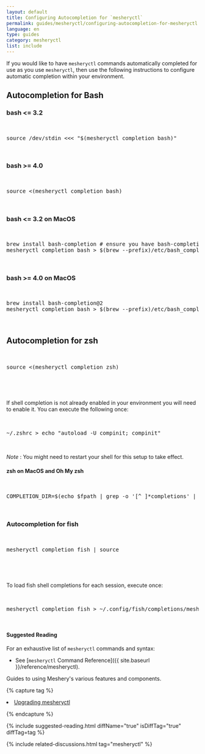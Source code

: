 ```yaml
---
layout: default
title: Configuring Autocompletion for `mesheryctl`
permalink: guides/mesheryctl/configuring-autocompletion-for-mesheryctl
language: en
type: guides
category: mesheryctl
list: include
---
```


If you would like to have `mesheryctl` commands automatically completed for use as you use `mesheryctl`, then use the following instructions to configure automatic completion within your environment.

## Autocompletion for Bash

### bash <= 3.2

 <pre class="codeblock-pre"><div class="codeblock">
 <div class="clipboardjs">source /dev/stdin <<< "$(mesheryctl completion bash)"</div></div>
 </pre>

### bash >= 4.0

 <pre class="codeblock-pre"><div class="codeblock">
 <div class="clipboardjs">source <(mesheryctl completion bash)</div></div>
 </pre>

### bash <= 3.2 on MacOS

 <pre class="codeblock-pre"><div class="codeblock">
 <div class="clipboardjs">brew install bash-completion # ensure you have bash-completion 1.3+
mesheryctl completion bash > $(brew --prefix)/etc/bash_completion.d/mesheryctl</div></div>
 </pre>

### bash >= 4.0 on MacOS

 <pre class="codeblock-pre"><div class="codeblock">
 <div class="clipboardjs">brew install bash-completion@2
mesheryctl completion bash > $(brew --prefix)/etc/bash_completion.d/mesheryctl</div></div>
 </pre>

## Autocompletion for zsh

 <pre class="codeblock-pre"><div class="codeblock">
 <div class="clipboardjs">source <(mesheryctl completion zsh)</div></div>
 </pre><br>

If shell completion is not already enabled in your environment you will need to enable it. You can execute the following once:

 <pre class="codeblock-pre"><div class="codeblock">
 <div class="clipboardjs">~/.zshrc > echo "autoload -U compinit; compinit"</div></div>
 </pre>

_Note_ : You might need to restart your shell for this setup to take effect.

#### zsh on MacOS and Oh My zsh

 <pre class="codeblock-pre"><div class="codeblock">
 <div class="clipboardjs">COMPLETION_DIR=$(echo $fpath | grep -o '[^ ]*completions' | grep -v cache) && mkdir -p $COMPLETION_DIR && mesheryctl completion zsh > "${COMPLETION_DIR}/_mesheryctl"</div></div>
 </pre>

### Autocompletion for fish

 <pre class="codeblock-pre"><div class="codeblock">
 <div class="clipboardjs">mesheryctl completion fish | source</div></div>
 </pre><br>

To load fish shell completions for each session, execute once:

 <pre class="codeblock-pre"><div class="codeblock">
 <div class="clipboardjs">mesheryctl completion fish > ~/.config/fish/completions/mesheryctl.fish</div></div>
 </pre>

#### Suggested Reading

For an exhaustive list of `mesheryctl` commands and syntax:

- See [`mesheryctl` Command Reference]({{ site.baseurl }}/reference/mesheryctl).

Guides to using Meshery's various features and components.

{% capture tag %}

<li><a href="{{ site.baseurl }}/guides/upgrade#upgrading-meshery-cli">Upgrading mesheryctl</a></li>

{% endcapture %}

{% include suggested-reading.html diffName="true" isDiffTag="true" diffTag=tag %}

{% include related-discussions.html tag="mesheryctl" %}
